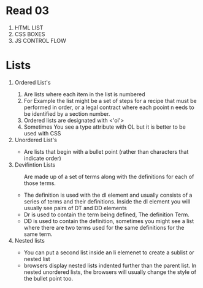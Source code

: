 # Read 03

1. HTML LIST
2. CSS BOXES
3. JS CONTROL FLOW

# Lists

  <ol>
    <li> Ordered List's </li>
      <ol> 
        <li>Are lists where each item in the list is numbered</li>
        <li> For Example the list might be a set of steps for a recipe that must be performed in order, or a legal contract where each pooint n eeds to be identified by a section number.</li>
        <li> Ordered lists are designated with <'ol'></li>
        <li> Sometimes You see a type attribute with OL but it is better to be used with CSS</li>
      </ol>
    <li>Unordered List's </li>
      <ul>
        <li> Are lists that begin with a bullet point (rather than characters that indicate order)</li>
      </ul>
    <li>Devifintion Lists</li>
      <ul>
        <dl> Are made up of a set of terms along with the definitions for each of those terms.</dl>
          <li>The definition is used with the dl element and usually consists of a series of terms and their definitions. Inside the dl element you will usually see pairs of DT and DD elements</li>
          <li>Dr is used to contain the term being defined, The definition Term.</li>
          <li> DD is used to contain the definition, sometimes you might see a list where there are two terms used for the same definitions for the same term.</li>
      </ul>
    <li>Nested lists</li>
      <ul>
        <li>You can put a second list inside an li elemenet to create a sublist or nested list</li>
        <li>browsers display nested lists indented further than the parent list. In nested unordered lists, the browsers will usually change the style of the bullet point too.</li>
      </ul>
  </ol>
